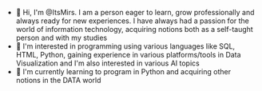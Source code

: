 - 👋 Hi, I'm @ItsMirs. I am a person eager to learn, grow professionally and always ready for new experiences. I have always had a passion for the world of information technology, acquiring notions both as a self-taught person and with my studies
- 👀 I'm interested in programming using various languages ​​like SQL, HTML, Python, gaining experience in various platforms/tools in Data Visualization and I'm also interested in various AI topics
- 🌱 I'm currently learning to program in Python and acquiring other notions in the DATA world
